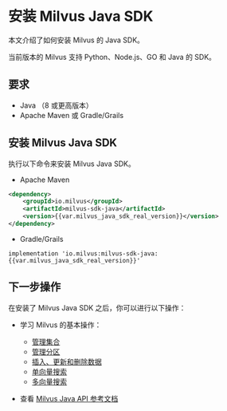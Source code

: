 


# 安装 Milvus Java SDK

本文介绍了如何安装 Milvus 的 Java SDK。

当前版本的 Milvus 支持 Python、Node.js、GO 和 Java 的 SDK。

## 要求

- Java （8 或更高版本）
- Apache Maven 或 Gradle/Grails

## 安装 Milvus Java SDK

执行以下命令来安装 Milvus Java SDK。

- Apache Maven

```xml
<dependency>
    <groupId>io.milvus</groupId>
    <artifactId>milvus-sdk-java</artifactId>
    <version>{{var.milvus_java_sdk_real_version}}</version>
</dependency>
```

- Gradle/Grails

```
implementation 'io.milvus:milvus-sdk-java:{{var.milvus_java_sdk_real_version}}'
```

## 下一步操作



在安装了 Milvus Java SDK 之后，你可以进行以下操作：

- 学习 Milvus 的基本操作：
  - [管理集合](/userGuide/manage-collections.md)
  - [管理分区](/userGuide/manage-partitions.md)
  - [插入、更新和删除数据](/userGuide/insert-update-delete.md)
  - [单向量搜索](/userGuide/search-query-get/single-vector-search.md)
  - [多向量搜索](/userGuide/search-query-get/multi-vector-search.md)

- 查看 [Milvus Java API 参考文档](/api-reference/java/v{{var.milvus_java_sdk_version}}/About.md)

